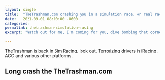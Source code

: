 ```yaml
---
layout: single
title:  "TheTrashman.com crashing you in a simulation race, or real race, near you"
date:   2021-09-01 08:00:00 -0600
categories: 
permalink: thetrashman-simulation-racing
excerpt: "Watch out for me, I'm coming for you, dive bombing that corner."

---
```


TheTrashman is back in Sim Racing, look out. Terrorizing drivers in iRacing, ACC and various other platforms.



## Long crash the TheTrashman.com